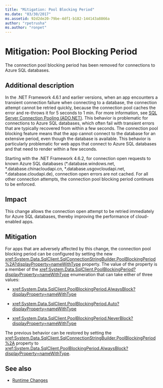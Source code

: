 ```yaml
---
title: "Mitigation: Pool Blocking Period"
ms.date: "03/30/2017"
ms.assetid: 92d2de20-79be-4df1-b182-144143a8866a
author: "rpetrusha"
ms.author: "ronpet"
---
```

# Mitigation: Pool Blocking Period
The connection pool blocking period has been removed for connections to Azure SQL databases.  
  
## Additional description  
 In the .NET Framework 4.6.1 and earlier versions, when an app encounters a transient connection failure when connecting to a database, the connection attempt cannot be retried quickly, because the connection pool caches the error and re-throws it for 5 seconds to 1 min. For more information, see [SQL Server Connection Pooling (ADO.NET)](../data/adonet/sql-server-connection-pooling.md). This behavior is problematic for connections to Azure SQL databases, which often fail with transient errors that are typically recovered from within a few seconds. The connection pool blocking feature means that the app cannot connect to the database for an extensive period, even though the database is available. This behavior is particularly problematic for web apps that connect to Azure SQL databases and that need to render within a few seconds.  
  
 Starting with the .NET Framework 4.6.2, for connection open requests to known Azure SQL databases (*.database.windows.net, \*.database.chinacloudapi.cn, \*.database.usgovcloudapi.net, \*.database.cloudapi.de), connection open errors are not cached. For all other connection attempts, the connection pool blocking period continues to be enforced.  
  
## Impact  
 This change allows the connection open attempt to be retried immediately for Azure SQL databases, thereby improving the performance of cloud-enabled apps.  
  
## Mitigation  
 For apps that are adversely affected by this change, the connection pool blocking period can be configured by setting the new <xref:System.Data.SqlClient.SqlConnectionStringBuilder.PoolBlockingPeriod%2A?displayProperty=nameWithType> property.  The value of the property is a member of the <xref:System.Data.SqlClient.PoolBlockingPeriod?displayProperty=nameWithType> enumeration that can take either of three values:  
  
- <xref:System.Data.SqlClient.PoolBlockingPeriod.AlwaysBlock?displayProperty=nameWithType>
  
- <xref:System.Data.SqlClient.PoolBlockingPeriod.Auto?displayProperty=nameWithType>
  
- <xref:System.Data.SqlClient.PoolBlockingPeriod.NeverBlock?displayProperty=nameWithType>
  
 The previous behavior can be restored by setting the <xref:System.Data.SqlClient.SqlConnectionStringBuilder.PoolBlockingPeriod%2A> property to <xref:System.Data.SqlClient.PoolBlockingPeriod.AlwaysBlock?displayProperty=nameWithType>.  
  
## See also

- [Runtime Changes](runtime-changes-in-the-net-framework-4-6-2.md)
